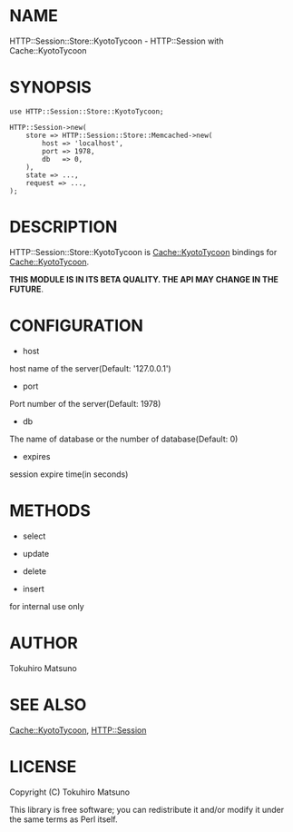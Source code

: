 # NAME

HTTP::Session::Store::KyotoTycoon - HTTP::Session with Cache::KyotoTycoon

# SYNOPSIS

    use HTTP::Session::Store::KyotoTycoon;

    HTTP::Session->new(
        store => HTTP::Session::Store::Memcached->new(
            host => 'localhost',
            port => 1978,
            db   => 0,
        ),
        state => ...,
        request => ...,
    );

# DESCRIPTION

HTTP::Session::Store::KyotoTycoon is [Cache::KyotoTycoon](http://search.cpan.org/perldoc?Cache::KyotoTycoon) bindings for [Cache::KyotoTycoon](http://search.cpan.org/perldoc?Cache::KyotoTycoon).

__THIS MODULE IS IN ITS BETA QUALITY. THE API MAY CHANGE IN THE FUTURE__.

# CONFIGURATION

- host

host name of the server(Default: '127.0.0.1')

- port

Port number of the server(Default: 1978)

- db

The name of database or the number of database(Default: 0)

- expires

session expire time(in seconds)

# METHODS

- select

- update

- delete

- insert

for internal use only

# AUTHOR

Tokuhiro Matsuno <tokuhirom AAJKLFJEF GMAIL COM>

# SEE ALSO

[Cache::KyotoTycoon](http://search.cpan.org/perldoc?Cache::KyotoTycoon), [HTTP::Session](http://search.cpan.org/perldoc?HTTP::Session)

# LICENSE

Copyright (C) Tokuhiro Matsuno

This library is free software; you can redistribute it and/or modify
it under the same terms as Perl itself.